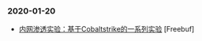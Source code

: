 ### 2020-01-20

* [内网渗透实验：基于Cobaltstrike的一系列实验](https://www.freebuf.com/vuls/224507.html) [Freebuf]
